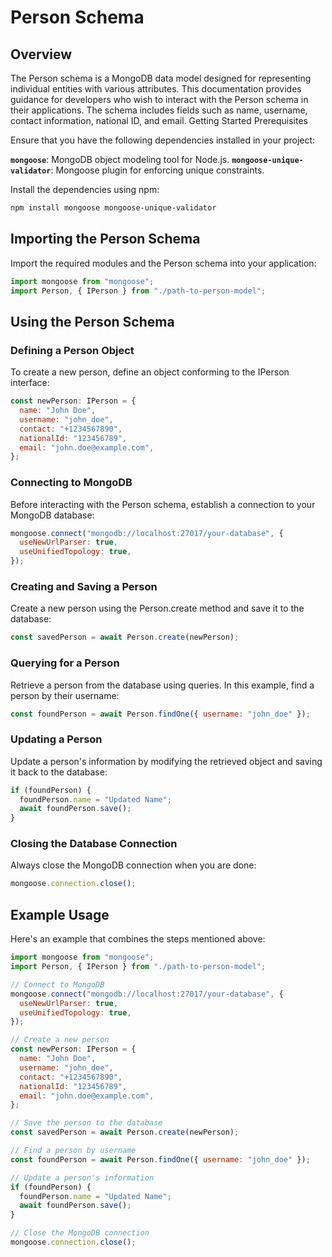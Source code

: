 # Person Schema
## Overview

The Person schema is a MongoDB data model designed for representing individual entities with various attributes. This documentation provides guidance for developers who wish to interact with the Person schema in their applications. The schema includes fields such as name, username, contact information, national ID, and email.
Getting Started
Prerequisites

Ensure that you have the following dependencies installed in your project:

**`mongoose`**: MongoDB object modeling tool for Node.js.
**`mongoose-unique-validator`**: Mongoose plugin for enforcing unique constraints.

Install the dependencies using npm:

```bash
npm install mongoose mongoose-unique-validator
```
## Importing the Person Schema

Import the required modules and the Person schema into your application:

```javascript
import mongoose from "mongoose";
import Person, { IPerson } from "./path-to-person-model";
```
## Using the Person Schema
### Defining a Person Object

To create a new person, define an object conforming to the IPerson interface:

```javascript
const newPerson: IPerson = {
  name: "John Doe",
  username: "john_doe",
  contact: "+1234567890",
  nationalId: "123456789",
  email: "john.doe@example.com",
};
```
### Connecting to MongoDB

Before interacting with the Person schema, establish a connection to your MongoDB database:

```javascript
mongoose.connect("mongodb://localhost:27017/your-database", {
  useNewUrlParser: true,
  useUnifiedTopology: true,
});
```

### Creating and Saving a Person

Create a new person using the Person.create method and save it to the database:

```javascript
const savedPerson = await Person.create(newPerson);
```

### Querying for a Person

Retrieve a person from the database using queries. In this example, find a person by their username:

```javascript
const foundPerson = await Person.findOne({ username: "john_doe" });
```

### Updating a Person

Update a person's information by modifying the retrieved object and saving it back to the database:

```javascript
if (foundPerson) {
  foundPerson.name = "Updated Name";
  await foundPerson.save();
}
```

### Closing the Database Connection

Always close the MongoDB connection when you are done:

```javascript
mongoose.connection.close();
```

## Example Usage

Here's an example that combines the steps mentioned above:

```javascript
import mongoose from "mongoose";
import Person, { IPerson } from "./path-to-person-model";

// Connect to MongoDB
mongoose.connect("mongodb://localhost:27017/your-database", {
  useNewUrlParser: true,
  useUnifiedTopology: true,
});

// Create a new person
const newPerson: IPerson = {
  name: "John Doe",
  username: "john_doe",
  contact: "+1234567890",
  nationalId: "123456789",
  email: "john.doe@example.com",
};

// Save the person to the database
const savedPerson = await Person.create(newPerson);

// Find a person by username
const foundPerson = await Person.findOne({ username: "john_doe" });

// Update a person's information
if (foundPerson) {
  foundPerson.name = "Updated Name";
  await foundPerson.save();
}

// Close the MongoDB connection
mongoose.connection.close();
```
